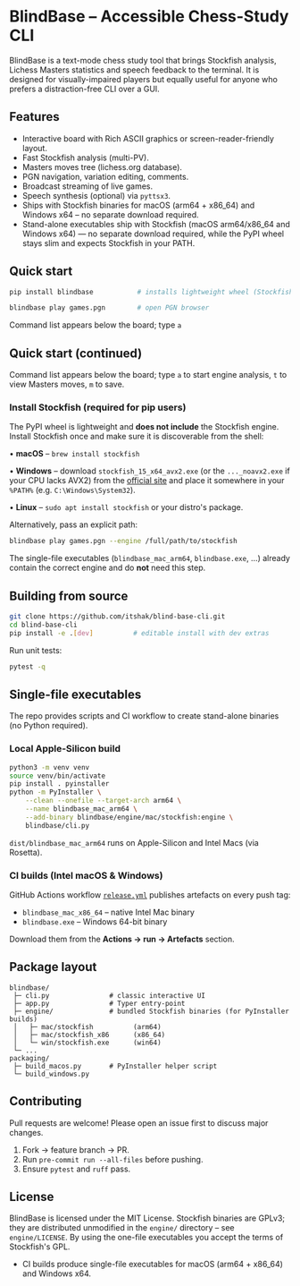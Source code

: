# BlindBase – Accessible Chess-Study CLI

BlindBase is a text-mode chess study tool that brings Stockfish analysis, Lichess Masters statistics and speech feedback to the terminal. It is designed for visually-impaired players but equally useful for anyone who prefers a distraction-free CLI over a GUI.

## Features

- Interactive board with Rich ASCII graphics or screen-reader-friendly layout.
- Fast Stockfish analysis (multi-PV).
- Masters moves tree (lichess.org database).
- PGN navigation, variation editing, comments.
- Broadcast streaming of live games.
- Speech synthesis (optional) via `pyttsx3`.
- Ships with Stockfish binaries for macOS (arm64 + x86_64) and Windows x64 – no separate download required.
- Stand-alone executables ship with Stockfish (macOS arm64/x86_64 and Windows x64) — no separate download required, while the PyPI wheel stays slim and expects Stockfish in your PATH.

## Quick start

```bash
pip install blindbase           # installs lightweight wheel (Stockfish required, see below)

blindbase play games.pgn        # open PGN browser
```

Command list appears below the board; type `a`

## Quick start (continued)

Command list appears below the board; type `a` to start engine analysis, `t` to view Masters moves, `m` to save.

### Install Stockfish (required for pip users)

The PyPI wheel is lightweight and **does not include** the Stockfish engine. Install Stockfish once and make sure it is discoverable from the shell:

• **macOS** – `brew install stockfish`

• **Windows** – download `stockfish_15_x64_avx2.exe` (or the `..._noavx2.exe` if your CPU lacks AVX2) from the [official site](https://stockfishchess.org/download/) and place it somewhere in your `%PATH%` (e.g. `C:\Windows\System32`).

• **Linux** – `sudo apt install stockfish` or your distro's package.

Alternatively, pass an explicit path:

```bash
blindbase play games.pgn --engine /full/path/to/stockfish
```

The single-file executables (`blindbase_mac_arm64`, `blindbase.exe`, …) already contain the correct engine and do **not** need this step.

## Building from source

```bash
git clone https://github.com/itshak/blind-base-cli.git
cd blind-base-cli
pip install -e .[dev]          # editable install with dev extras
```

Run unit tests:

```bash
pytest -q
```

## Single-file executables

The repo provides scripts and CI workflow to create stand-alone binaries (no Python required).

### Local Apple-Silicon build

```bash
python3 -m venv venv
source venv/bin/activate
pip install . pyinstaller
python -m PyInstaller \
    --clean --onefile --target-arch arm64 \
    --name blindbase_mac_arm64 \
    --add-binary blindbase/engine/mac/stockfish:engine \
    blindbase/cli.py
```

`dist/blindbase_mac_arm64` runs on Apple-Silicon and Intel Macs (via Rosetta).

### CI builds (Intel macOS & Windows)

GitHub Actions workflow [`release.yml`](.github/workflows/release.yml) publishes artefacts on every push tag:

- `blindbase_mac_x86_64` – native Intel Mac binary
- `blindbase.exe` – Windows 64-bit binary

Download them from the **Actions → run → Artefacts** section.

## Package layout

```
blindbase/
 ├─ cli.py               # classic interactive UI
 ├─ app.py               # Typer entry-point
 ├─ engine/              # bundled Stockfish binaries (for PyInstaller builds)
 │   ├─ mac/stockfish          (arm64)
 │   ├─ mac/stockfish_x86      (x86_64)
 │   └─ win/stockfish.exe      (win64)
 └─ ...
packaging/
 ├─ build_macos.py       # PyInstaller helper script
 └─ build_windows.py
```

## Contributing

Pull requests are welcome! Please open an issue first to discuss major changes.

1. Fork → feature branch → PR.
2. Run `pre-commit run --all-files` before pushing.
3. Ensure `pytest` and `ruff` pass.

## License

BlindBase is licensed under the MIT License. Stockfish binaries are GPLv3; they are distributed unmodified in the `engine/` directory – see `engine/LICENSE`. By using the one-file executables you accept the terms of Stockfish's GPL.

- CI builds produce single-file executables for macOS (arm64 + x86_64) and Windows x64.
